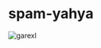 # spam-yahya
![garexl](https://user-images.githubusercontent.com/115401667/195348821-77b6e0d7-ebc1-4a18-8a28-4755e1fca352.jpeg)
